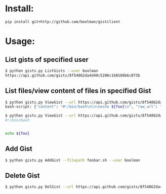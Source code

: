# Install:
```
pip install git+http://github.com/boolman/gistclient
```

# Usage:

## List gists of specified user
```bash
$ python gists.py ListGists --user boolman
https://api.github.com/gists/8f54862da4d40c5206c168108b6c073b
```

## List files/view content of files in specified Gist
```bash
$ python gists.py ViewGist --url https://api.github.com/gists/8f54862da4d40c5206c168108b6c073b                        
bash-script: {"content": "#!/bin/bash\n\n\necho ${foo}\n", "raw_url": "https://gist.githubusercontent.com/Boolman/8f54862da4d40c5206c168108b6c073b/raw/3eba204f9269ebf907add96f951ce82f907d7a9e/bash-script", "type": "text/plain", "size": 26, "language": "Shell", "filename": "bash-script", "truncated": false}
```

```bash
$ python gists.py ViewGist --url https://api.github.com/gists/8f54862da4d40c5206c168108b6c073b bash-script content
#!/bin/bash


echo ${foo}
```

## Add Gist
```bash
$ python gists.py AddGist --filepath foobar.sh --user boolman
```


## Delete Gist
```bash
$ python gists.py DelGist --url https://api.github.com/gists/8f54862da4d40c5206c168108b6c073b
```

